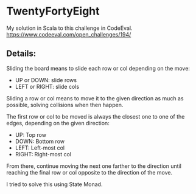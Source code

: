 # TwentyFortyEight

My solution in Scala to this challenge in CodeEval.
https://www.codeeval.com/open_challenges/194/

## Details:

Sliding the board means to slide each row or col depending on the move:

- UP or DOWN: slide rows
- LEFT or RIGHT: slide cols

Sliding a row or col means to move it to the given direction as much as possible, solving collisions when then happen.

The first row or col to be moved is always the closest one to one of the edges, depending on the given direction:

- UP: Top row
- DOWN: Bottom row
- LEFT: Left-most col
- RIGHT: Right-most col

From there, continue moving the next one farther to the direction until reaching the final row or col 
opposite to the direction of the move.

I tried to solve this using State Monad.
